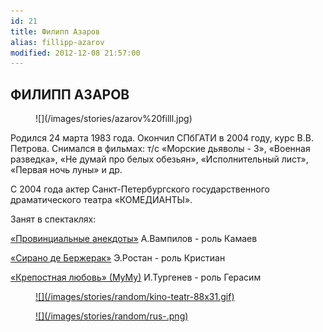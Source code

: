 ```yaml
---
id: 21
title: Филипп Азаров
alias: fillipp-azarov
modified: 2012-12-08 21:57:00
---
```


## ФИЛИПП АЗАРОВ

<figure>
![](/images/stories/azarov%20filll.jpg)
</figure>

Родился 24 марта 1983 года. Окончил СПбГАТИ в 2004 году, курс В.В. Петрова. Снимался в фильмах: т/с «Морские дьяволы - 3», «Военная разведка», «Не думай про белых обезьян», «Исполнительный лист», «Первая ночь луны» и др.

С 2004 года актер Санкт-Петербургского государственного драматического театра «КОМЕДИАНТЫ».

Занят в спектаклях:

[«Провинциальные анекдоты»](71-anekdoti.html) А.Вампилов - роль Камаев

[«Сирано де Бержерак»](60-sirano-de-bergerak.html) Э.Ростан - роль Кристиан

[«Крепостная любовь» (МуМу)](46-mumu.html) И.Тургенев - роль Герасим

<figure><a href="http://www.kino-teatr.ru/teatr/acter/m/ros/16218/bio/">
![](/images/stories/random/kino-teatr-88x31.gif)
</a></figure>

<figure><a href="http://ruskino.ru/art/5424">
![](/images/stories/random/rus-.png)
</a></figure>


